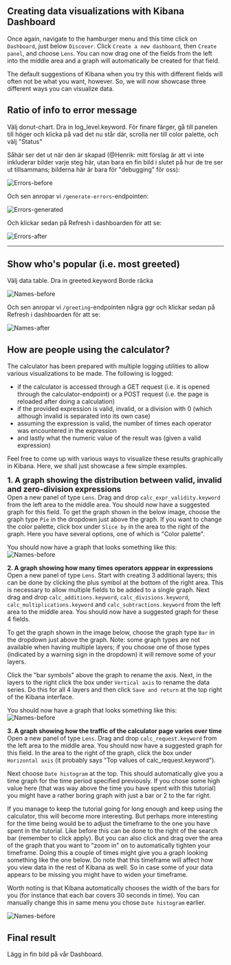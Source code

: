 <p></p>

## Creating data visualizations with Kibana Dashboard

Once again, navigate to the hamburger menu and this time click on `Dashboard`, just below `Discover`. Click `Create a new dashboard`, then `Create panel`, and choose `Lens`. You can now drag one of the fields from the left into the middle area and a graph will automatically be created for that field.

The default suggestions of Kibana when you try this with different fields will often not be what you want, however. So, we will now showcase three different ways you can visualize data.

## Ratio of info to error message

Välj donut-chart.
Dra in log_level.keyword.
För finare färger, gå till panelen till höger och klicka på vad det nu står där, scrolla ner till color palette, och välj "Status"

Såhär ser det ut när den är skapad (@Henrik: mitt förslag är att vi inte inkluderar bilder varje steg här, utan bara en fin bild i slutet på hur de tre ser ut tillsammans; bilderna här är bara för "debugging" för oss):

![Errors-before](./assets/errors-before.png)

Och sen anropar vi `/generate-errors`-endpointen:

![Errors-generated](./assets/errors-generated.png)

Och klickar sedan på Refresh i dashboarden för att se:

![Errors-after](./assets/errors-after.png)

<hr>

## Show who's popular (i.e. most greeted)

Välj data table.
Dra in greeted.keyword
Borde räcka

![Names-before](./assets/names-before.png)

Och sen anropar vi `/greeting`-endpointen några ggr och klickar sedan på Refresh i dashboarden för att se:

![Names-after](./assets/names-after.png)

## How are people using the calculator?

The calculator has been prepared with multiple logging utilities to allow various visualizations to be made. The following is logged:
- if the calculator is accessed through a GET request (i.e. it is opened through the calculator-endpoint) or a POST request (i.e. the page is reloaded after doing a calculation)
- if the provided expression is valid, invalid, or a division with 0 (which although invalid is separated into its own case)
- assuming the expression is valid, the number of times each operator was encountered in the expression
- and lastly what the numeric value of the result was (given a valid expression)

Feel free to come up with various ways to visualize these results graphically in Kibana. Here, we shall just showcase a few simple examples.

<b style="font-size:18px;">1. A graph showing the distribution between valid, invalid and zero-division expressions</b>  
Open a new panel of type `Lens`. Drag and drop `calc_expr_validity.keyword` from the left area to the middle area. You should now have a suggested graph for this field. To get the graph shown in the below image, choose the graph type `Pie` in the dropdown just above the graph. If you want to change the color palette, click box under `Slice by` in the area to the right of the graph. Here you have several options, one of which is "Color palette".

You should now have a graph that looks something like this:
![Names-before](./assets/calc_validity_graph.png)

<b>2. A graph showing how many times operators apppear in expressions</b>
Open a new panel of type `Lens`. Start with creating 3 additional layers; this can be done by clicking the plus symbol at the bottom of the right area. This is necessary to allow multiple fields to be added to a single graph. Next drag and drop `calc_additions.keyword`, `calc_divisions.keyword`, `calc_multiplications.keyword` and `calc_subtractions.keyword` from the left area to the middle area. You should now have a suggested graph for these 4 fields. 

To get the graph shown in the image below, choose the graph type `Bar` in the dropdown just above the graph. Note: some graph types are not available when having multiple layers; if you choose one of those types (indicated by a warning sign in the dropdown) it will remove some of your layers.

Click the "bar symbols" above the graph to rename the axis.
Next, in the layers to the right click the box under `Vertical axis` to rename the data series. Do this for all 4 layers and then click `Save and return` at the top right of the Kibana interface. 

You should now have a graph that looks something like this:
![Names-before](./assets/calc_operator_graph.png)

<b>3. A graph showing how the traffic of the calculator page varies over time</b>  
Open a new panel of type `Lens`. Drag and drop `calc_request.keyword` from the left area to the middle area. You should now have a suggested graph for this field. In the area to the right of the graph, click the box under `Horizontal axis` (it probably says "Top values of calc_request.​keyword"). 

Next choose `Date histogram` at the top. This should automatically give you a time graph for the time period specified previously. If you chose some high value here (that was way above the time you have spent with this tutorial) you might have a rather boring graph with just a bar or 2 to the far right. 

If you manage to keep the tutorial going for long enough and keep using the calculator, this will become more interesting. But perhaps more interesting for the time being would be to adjust the timeframe to the one you have spent in the tutorial. Like before this can be done to the right of the search bar (remember to click apply). But you can also click and drag over the area of the graph that you want to "zoom in" on to automatically tighten your timeframe. Doing this a couple of times might give you a graph looking something like the one below. Do note that this timeframe will affect how you view data in the rest of Kibana as well. So in case some of your data appears to be missing you might have to widen your timeframe.

Worth noting is that Kibana automatically chooses the width of the bars for you (for instance that each bar covers 30 seconds in time). You can manually change this in same menu you chose `Date histogram` earlier.

![Names-before](./assets/calc_traffic_graph.png)


## Final result

Lägg in fin bild på vår Dashboard.